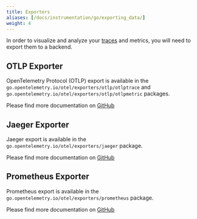 ```yaml
---
title: Exporters
aliases: [/docs/instrumentation/go/exporting_data/]
weight: 4
---
```


In order to visualize and analyze your
[traces](/docs/concepts/signals/traces/#tracing-in-opentelemetry) and metrics, you
will need to export them to a backend.

## OTLP Exporter

OpenTelemetry Protocol (OTLP) export is available in the
`go.opentelemetry.io/otel/exporters/otlp/otlptrace` and
`go.opentelemetry.io/otel/exporters/otlp/otlpmetric` packages.

Please find more documentation on
[GitHub](https://github.com/open-telemetry/opentelemetry-go/tree/main/exporters/otlp)

## Jaeger Exporter

Jaeger export is available in the `go.opentelemetry.io/otel/exporters/jaeger`
package.

Please find more documentation on
[GitHub](https://github.com/open-telemetry/opentelemetry-go/tree/main/exporters/jaeger)

## Prometheus Exporter

Prometheus export is available in the
`go.opentelemetry.io/otel/exporters/prometheus` package.

Please find more documentation on
[GitHub](https://github.com/open-telemetry/opentelemetry-go/tree/main/exporters/prometheus)
